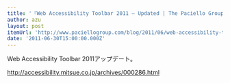 ```yaml
---
title: '『Web Accessibility Toolbar 2011 – Updated | The Paciello Group Blog』'
author: azu
layout: post
itemUrl: 'http://www.paciellogroup.com/blog/2011/06/web-accessibility-toolbar-2011/'
date: '2011-06-30T15:00:00.000Z'
---
```

Web Accessibility Toolbar 2011アップデート。

http://accessibility.mitsue.co.jp/archives/000286.html
